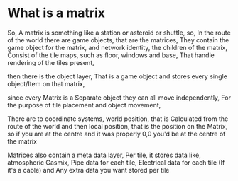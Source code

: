 
# What is a matrix
So, A matrix is something like a station or asteroid or shuttle,
so, In the route of the world there are game objects, that are the matrices, They contain the game object for the matrix, and network identity,
the children of the matrix, Consist of the tile maps, such as floor, windows and base, That handle rendering of the tiles present,

then there is the object layer, That is a game object and stores every single object/Item on that matrix, 


since every Matrix is a Separate object they can all move independently, 
For the purpose of tile placement and object movement, 

There are to coordinate systems, 
world position,  that is Calculated from the route of the world
and then local position, that is the position on the Matrix, so if you are at the centre and it was properly 0,0 you'd be at the centre of the matrix

Matrices also contain a meta data layer,
Per tile, it stores data like, atmospheric Gasmix, Pipe data for each tile, Electrical data for each tile (If it's a cable) and Any extra data you want stored per tile